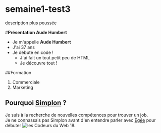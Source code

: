 # semaine1-test3
description plus poussée


#**Présentation Aude Humbert**  

* Je m'appelle **Aude Humbert**
* J'ai 37 ans
* Je débute en code !   
    * J'ai fait un tout petit peu de HTML
    * Je découvre tout !

##Formation  

1. Commerciale
2. Marketing  

## Pourquoi [Simplon](http://simplon.co/) ?   

Je suis à la recherche de nouvelles compétences pour trouver un job.   
Je ne connassais pas Simplon avant d'en entendre parler avec [Egée](http://www.egee.asso.fr/spip.php?article1825) pour débuter ![les Codeurs du Web 18.](http://www.egee.asso.fr/IMG/jpg/c090639.jpg)     

